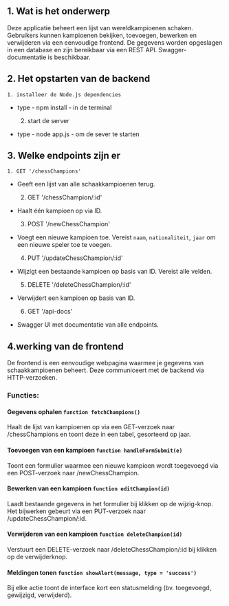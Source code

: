 ## 1. Wat is het onderwerp

Deze applicatie beheert een lijst van wereldkampioenen schaken. 
Gebruikers kunnen kampioenen bekijken, toevoegen, bewerken en verwijderen via een eenvoudige frontend. 
De gegevens worden opgeslagen in een database en zijn bereikbaar via een REST API. 
Swagger-documentatie is beschikbaar.

## 2. Het opstarten van de backend
    1. installeer de Node.js dependencies
* type - npm install - in de terminal


    2. start de server
* type - node app.js - om de sever te starten


## 3. Welke endpoints zijn er
    1. GET '/chessChampions'
* Geeft een lijst van alle schaakkampioenen terug.


    2. GET '/chessChampion/:id'
* Haalt één kampioen op via ID.


    3. POST '/newChessChampion'
* Voegt een nieuwe kampioen toe. Vereist `naam`, `nationaliteit`, `jaar` om een nieuwe speler toe te voegen.


    4. PUT	'/updateChessChampion/:id'
* Wijzigt een bestaande kampioen op basis van ID. Vereist alle velden.


    5. DELETE	'/deleteChessChampion/:id'
* Verwijdert een kampioen op basis van ID.


    6. GET	'/api-docs'
* Swagger UI met documentatie van alle endpoints.


## 4.werking van de frontend

De frontend is een eenvoudige webpagina waarmee je gegevens van schaakkampioenen beheert. Deze communiceert met de backend via HTTP-verzoeken.

### Functies:
#### Gegevens ophalen `function fetchChampions()`
Haalt de lijst van kampioenen op via een GET-verzoek naar /chessChampions en toont deze in een tabel, gesorteerd op jaar.

#### Toevoegen van een kampioen `function handleFormSubmit(e)`
Toont een formulier waarmee een nieuwe kampioen wordt toegevoegd via een POST-verzoek naar /newChessChampion.

#### Bewerken van een kampioen `function editChampion(id)`
Laadt bestaande gegevens in het formulier bij klikken op de wijzig-knop. Het bijwerken gebeurt via een PUT-verzoek naar /updateChessChampion/:id.

#### Verwijderen van een kampioen `function deleteChampion(id)`
Verstuurt een DELETE-verzoek naar /deleteChessChampion/:id bij klikken op de verwijderknop.

#### Meldingen tonen `function showAlert(message, type = 'success')`
Bij elke actie toont de interface kort een statusmelding (bv. toegevoegd, gewijzigd, verwijderd).